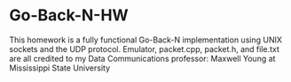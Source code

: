 # Go-Back-N-HW
This homework is a fully functional Go-Back-N implementation using UNIX sockets and the UDP protocol. Emulator, packet.cpp, packet.h, and file.txt are all credited to my Data Communications professor: Maxwell Young at Mississippi State University
